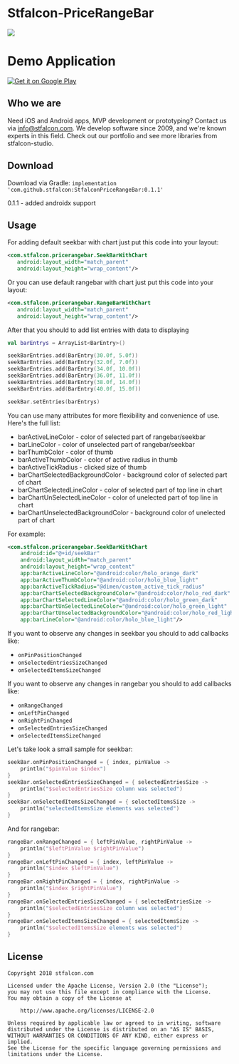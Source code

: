 # Stfalcon-PriceRangeBar
![](https://i.imgur.com/Ztu6kKp.gif)

# Demo Application
<a href="https://play.google.com/store/apps/details?id=com.stfalcon.stfalconrangebarchart_example" rel="nofollow"><img src="https://camo.githubusercontent.com/0a801b51f6ca951ae0c7dabf4368bf6a4d8c130f/68747470733a2f2f706c61792e676f6f676c652e636f6d2f696e746c2f656e5f75732f6261646765732f696d616765732f62616467655f6e65772e706e67" alt="Get it on Google Play" data-canonical-src="https://play.google.com/intl/en_us/badges/images/badge_new.png" style="max-width:100%;"></a>

## Who we are
Need iOS and Android apps, MVP development or prototyping? Contact us via info@stfalcon.com. We develop software since 2009, and we're known experts in this field. Check out our portfolio and see more libraries from stfalcon-studio.
## Download
Download via Gradle: 
```implementation 'com.github.stfalcon:StfalconPriceRangeBar:0.1.1'```

0.1.1 - added androidx support

## Usage
For adding default seekbar with chart just put this code into your layout:
``` xml
<com.stfalcon.pricerangebar.SeekBarWithChart
   android:layout_width="match_parent"
   android:layout_height="wrap_content"/>
```
Or you can use default rangebar with chart just put this code into your layout:
``` xml
<com.stfalcon.pricerangebar.RangeBarWithChart
   android:layout_width="match_parent"
   android:layout_height="wrap_content"/>
```
After that you should to add list entries with data to displaying

``` kotlin
val barEntrys = ArrayList<BarEntry>()

seekBarEntries.add(BarEntry(30.0f, 5.0f))
seekBarEntries.add(BarEntry(32.0f, 7.0f))
seekBarEntries.add(BarEntry(34.0f, 10.0f))
seekBarEntries.add(BarEntry(36.0f, 11.0f))
seekBarEntries.add(BarEntry(38.0f, 14.0f))
seekBarEntries.add(BarEntry(40.0f, 15.0f))

seekBar.setEntries(barEntrys)
```
You can use many attributes for more flexibility and convenience of use. Here's the full list:
- barActiveLineColor - color of selected part of rangebar/seekbar
- barLineColor - color of unselected part of rangebar/seekbar
- barThumbColor - color of thumb
- barActiveThumbColor - color of active radius in thumb
- barActiveTickRadius - clicked size of thumb
- barChartSelectedBackgroundColor - background color of selected part of chart
- barChartSelectedLineColor - color of selected part of top line in chart
- barChartUnSelectedLineColor - color of unelected part of top line in chart
- barChartUnselectedBackgroundColor - background color of unelected part of chart

For example:
``` xml
<com.stfalcon.pricerangebar.SeekBarWithChart
    android:id="@+id/seekBar"
    android:layout_width="match_parent"
    android:layout_height="wrap_content"
    app:barActiveLineColor="@android:color/holo_orange_dark"
    app:barActiveThumbColor="@android:color/holo_blue_light"
    app:barActiveTickRadius="@dimen/custom_active_tick_radius"
    app:barChartSelectedBackgroundColor="@android:color/holo_red_dark"
    app:barChartSelectedLineColor="@android:color/holo_green_dark"
    app:barChartUnSelectedLineColor="@android:color/holo_green_light"
    app:barChartUnselectedBackgroundColor="@android:color/holo_red_light"
    app:barLineColor="@android:color/holo_blue_light"/>
```
If you want to observe any changes in seekbar you should to add callbacks like:
- ```onPinPositionChanged```
- ```onSelectedEntriesSizeChanged```
- ```onSelectedItemsSizeChanged```

If you want to observe any changes in rangebar you should to add callbacks like:
- ```onRangeChanged```
- ```onLeftPinChanged```
- ```onRightPinChanged```
- ```onSelectedEntriesSizeChanged```
- ```onSelectedItemsSizeChanged```

Let's take look a small sample for seekbar:
``` kotlin
seekBar.onPinPositionChanged = { index, pinValue ->
    println("$pinValue $index")
}
seekBar.onSelectedEntriesSizeChanged = { selectedEntriesSize ->
    println("$selectedEntriesSize column was selected")
}
seekBar.onSelectedItemsSizeChanged = { selectedItemsSize ->
    println("selectedItemsSize elements was selected")
}
```
And for rangebar:
``` kotlin
rangeBar.onRangeChanged = { leftPinValue, rightPinValue ->
    println("$leftPinValue $rightPinValue")
}
rangeBar.onLeftPinChanged = { index, leftPinValue ->
    println("$index $leftPinValue")
}
rangeBar.onRightPinChanged = { index, rightPinValue ->
    println("$index $rightPinValue")
}
rangeBar.onSelectedEntriesSizeChanged = { selectedEntriesSize ->
    println("$selectedEntriesSize column was selected")
}
rangeBar.onSelectedItemsSizeChanged = { selectedItemsSize ->
    println("$selectedItemsSize elements was selected")
}
```
## License
```
Copyright 2018 stfalcon.com

Licensed under the Apache License, Version 2.0 (the "License");
you may not use this file except in compliance with the License.
You may obtain a copy of the License at

    http://www.apache.org/licenses/LICENSE-2.0

Unless required by applicable law or agreed to in writing, software
distributed under the License is distributed on an "AS IS" BASIS,
WITHOUT WARRANTIES OR CONDITIONS OF ANY KIND, either express or implied.
See the License for the specific language governing permissions and
limitations under the License.
```
